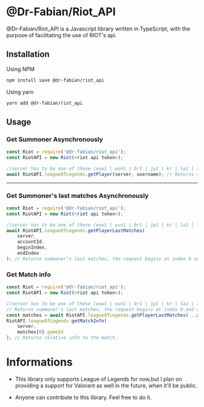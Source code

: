 # @Dr-Fabian/Riot_API

@Dr-Fabian/Riot_API is a Javascript library written in TypeScript, with the purpose of facilitating the use of RIOT's api.

## Installation

Using NPM
```bash
npm install save @dr-fabian/riot_api
```
Using yarn
```bash
yarn add @dr-fabian/riot_api
```

## Usage

### Get Summoner Asynchronously
```javascript
const Riot = require('@dr-fabian/riot_api');
const RiotAPI = new Riot(<riot api token>);

//server has to be one of these (euw1 | eun1 | br1 | jp1 | kr | la1 | la2 | na1 | oc1 | ru | tr1)
await RiotAPI.leagueOfLegends.getPlayer(server, username); // Returns summoner account info
```
***
### Get Summoner's last matches Asynchronously

```javascript
const Riot = require('@dr-fabian/riot_api');
const RiotAPI = new Riot(<riot api token>);

//server has to be one of these (euw1 | eun1 | br1 | jp1 | kr | la1 | la2 | na1 | oc1 | ru | tr1)
await RiotAPI.leagueOfLegends.getPlayerLastMatches(
    server,
    accountId,
    beginIndex,
    endIndex
); // Returns summoner's last matches, the request begins at index 0 and ends at index 1 per default.
```

### Get Match info

```javascript
const Riot = require('@dr-fabian/riot_api');
const RiotAPI = new Riot(<riot api token>);

//server has to be one of these (euw1 | eun1 | br1 | jp1 | kr | la1 | la2 | na1 | oc1 | ru | tr1)
// Returns summoner's last matches, the request begins at index 0 and ends at index 1 per default.
const matches = await RiotAPI.leagueOfLegends.getPlayerLastMatches(...args);
RiotAPI.leagueOfLegends.getMatchInfo(
    server,
    matches[0].gameId
); // Returns relative info to the match.

```

# Informations
* This library only supports League of Legends for now,but I plan on providing a support for Valorant as well in the future, when it'll be public.

* Anyone can contribute to this library. Feel free to do it.
